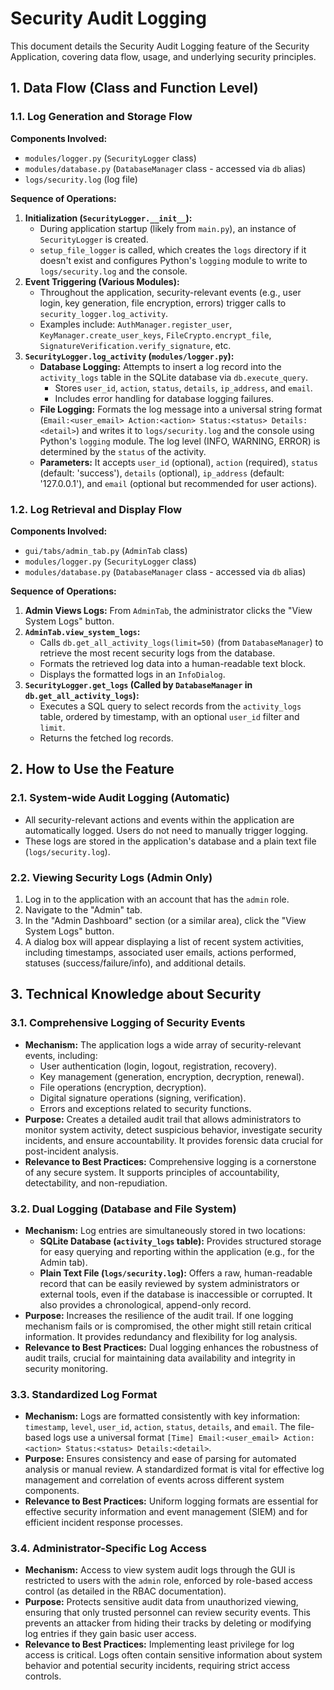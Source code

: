 # Security Audit Logging

This document details the Security Audit Logging feature of the Security Application, covering data flow, usage, and underlying security principles.

## 1. Data Flow (Class and Function Level)

### 1.1. Log Generation and Storage Flow

**Components Involved:**
- `modules/logger.py` (`SecurityLogger` class)
- `modules/database.py` (`DatabaseManager` class - accessed via `db` alias)
- `logs/security.log` (log file)

**Sequence of Operations:**
1. **Initialization (`SecurityLogger.__init__`):**
   - During application startup (likely from `main.py`), an instance of `SecurityLogger` is created.
   - `setup_file_logger` is called, which creates the `logs` directory if it doesn't exist and configures Python's `logging` module to write to `logs/security.log` and the console.
2. **Event Triggering (Various Modules):**
   - Throughout the application, security-relevant events (e.g., user login, key generation, file encryption, errors) trigger calls to `security_logger.log_activity`.
   - Examples include: `AuthManager.register_user`, `KeyManager.create_user_keys`, `FileCrypto.encrypt_file`, `SignatureVerification.verify_signature`, etc.
3. **`SecurityLogger.log_activity` (`modules/logger.py`):**
   - **Database Logging:** Attempts to insert a log record into the `activity_logs` table in the SQLite database via `db.execute_query`.
     - Stores `user_id`, `action`, `status`, `details`, `ip_address`, and `email`.
     - Includes error handling for database logging failures.
   - **File Logging:** Formats the log message into a universal string format (`Email:<user_email> Action:<action> Status:<status> Details:<detail>`) and writes it to `logs/security.log` and the console using Python's `logging` module. The log level (INFO, WARNING, ERROR) is determined by the `status` of the activity.
   - **Parameters:** It accepts `user_id` (optional), `action` (required), `status` (default: 'success'), `details` (optional), `ip_address` (default: '127.0.0.1'), and `email` (optional but recommended for user actions).

### 1.2. Log Retrieval and Display Flow

**Components Involved:**
- `gui/tabs/admin_tab.py` (`AdminTab` class)
- `modules/logger.py` (`SecurityLogger` class)
- `modules/database.py` (`DatabaseManager` class - accessed via `db` alias)

**Sequence of Operations:**
1. **Admin Views Logs:** From `AdminTab`, the administrator clicks the "View System Logs" button.
2. **`AdminTab.view_system_logs`:**
   - Calls `db.get_all_activity_logs(limit=50)` (from `DatabaseManager`) to retrieve the most recent security logs from the database.
   - Formats the retrieved log data into a human-readable text block.
   - Displays the formatted logs in an `InfoDialog`.
3. **`SecurityLogger.get_logs` (Called by `DatabaseManager` in `db.get_all_activity_logs`):**
   - Executes a SQL query to select records from the `activity_logs` table, ordered by timestamp, with an optional `user_id` filter and `limit`.
   - Returns the fetched log records.

## 2. How to Use the Feature

### 2.1. System-wide Audit Logging (Automatic)
- All security-relevant actions and events within the application are automatically logged. Users do not need to manually trigger logging.
- These logs are stored in the application's database and a plain text file (`logs/security.log`).

### 2.2. Viewing Security Logs (Admin Only)
1. Log in to the application with an account that has the `admin` role.
2. Navigate to the "Admin" tab.
3. In the "Admin Dashboard" section (or a similar area), click the "View System Logs" button.
4. A dialog box will appear displaying a list of recent system activities, including timestamps, associated user emails, actions performed, statuses (success/failure/info), and additional details.

## 3. Technical Knowledge about Security

### 3.1. Comprehensive Logging of Security Events
- **Mechanism:** The application logs a wide array of security-relevant events, including:
  - User authentication (login, logout, registration, recovery).
  - Key management (generation, encryption, decryption, renewal).
  - File operations (encryption, decryption).
  - Digital signature operations (signing, verification).
  - Errors and exceptions related to security functions.
- **Purpose:** Creates a detailed audit trail that allows administrators to monitor system activity, detect suspicious behavior, investigate security incidents, and ensure accountability. It provides forensic data crucial for post-incident analysis.
- **Relevance to Best Practices:** Comprehensive logging is a cornerstone of any secure system. It supports principles of accountability, detectability, and non-repudiation.

### 3.2. Dual Logging (Database and File System)
- **Mechanism:** Log entries are simultaneously stored in two locations:
  - **SQLite Database (`activity_logs` table):** Provides structured storage for easy querying and reporting within the application (e.g., for the Admin tab).
  - **Plain Text File (`logs/security.log`):** Offers a raw, human-readable record that can be easily reviewed by system administrators or external tools, even if the database is inaccessible or corrupted. It also provides a chronological, append-only record.
- **Purpose:** Increases the resilience of the audit trail. If one logging mechanism fails or is compromised, the other might still retain critical information. It provides redundancy and flexibility for log analysis.
- **Relevance to Best Practices:** Dual logging enhances the robustness of audit trails, crucial for maintaining data availability and integrity in security monitoring.

### 3.3. Standardized Log Format
- **Mechanism:** Logs are formatted consistently with key information: `timestamp`, `level`, `user_id`, `action`, `status`, `details`, and `email`. The file-based logs use a universal format `[Time] Email:<user_email> Action:<action> Status:<status> Details:<detail>`.
- **Purpose:** Ensures consistency and ease of parsing for automated analysis or manual review. A standardized format is vital for effective log management and correlation of events across different system components.
- **Relevance to Best Practices:** Uniform logging formats are essential for effective security information and event management (SIEM) and for efficient incident response processes.

### 3.4. Administrator-Specific Log Access
- **Mechanism:** Access to view system audit logs through the GUI is restricted to users with the `admin` role, enforced by role-based access control (as detailed in the RBAC documentation).
- **Purpose:** Protects sensitive audit data from unauthorized viewing, ensuring that only trusted personnel can review security events. This prevents an attacker from hiding their tracks by deleting or modifying log entries if they gain basic user access.
- **Relevance to Best Practices:** Implementing least privilege for log access is critical. Logs often contain sensitive information about system behavior and potential security incidents, requiring strict access controls. 